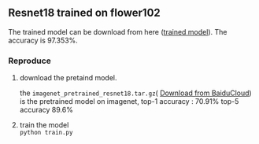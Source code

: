 ## Resnet18 trained on flower102 
The trained model can be download from here ([trained model](https://pan.baidu.com/s/1pLlwg9X)). The accuracy is 97.353%.


### Reproduce 
1. download the pretaind model.

	the `imagenet_pretrained_resnet18.tar.gz`( [Download from BaiduCloud](https://pan.baidu.com/s/1gf7rd0v)) is the pretrained model on imagenet, top-1 accuracy : 70.91%
 top-5 accuracy 89.6%

2. train the model   
`python train.py`

